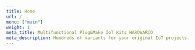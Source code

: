 ```yaml
---
title: Home
url: /
menu: ["main"]
weight: 1
meta_title: Multifunctional Plug&Make IoT Kits HARDWARIO
meta_description: Hundreds of variants for your original IoT projects. Easy to build, low-power and with several options of IoT connectivity.
---
```

